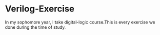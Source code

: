 # Verilog-Exercise
In my sophomore year, I take digital-logic course.This is every exercise we done during the time of study.
